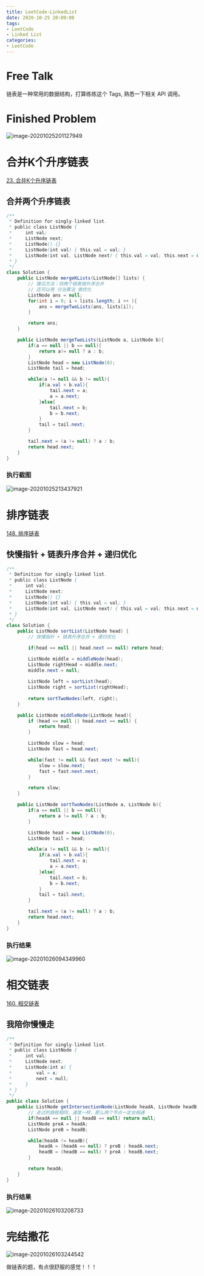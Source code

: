 ```yaml
---
title: LeetCode-LinkedList
date: 2020-10-25 20:09:08
tags:
- LeetCode
- Linked List
categories: 
- LeetCode
---
```


# Free Talk

链表是一种常用的数据结构，打算练练这个 Tags,  熟悉一下相关 API 调用。

<!--more-->

# Finished Problem

![image-20201025201127949](https://i.loli.net/2020/10/25/hQt8brH6CTULFnO.png)

# 合并K个升序链表

[23. 合并K个升序链表](https://leetcode-cn.com/problems/merge-k-sorted-lists/)

## 合并两个升序链表

```java
/**
 * Definition for singly-linked list.
 * public class ListNode {
 *     int val;
 *     ListNode next;
 *     ListNode() {}
 *     ListNode(int val) { this.val = val; }
 *     ListNode(int val, ListNode next) { this.val = val; this.next = next; }
 * }
 */
class Solution {
    public ListNode mergeKLists(ListNode[] lists) {
        // 傻瓜方法：将两个链表按升序合并
        // 还可以用 分治算法 做优化
        ListNode ans = null;
        for(int i = 0; i < lists.length; i ++ ){
            ans = mergeTwoLists(ans, lists[i]);
        }

        return ans;     
    }

    public ListNode mergeTwoLists(ListNode a, ListNode b){
        if(a == null || b == null){
            return a!= null ? a : b;
        }
        ListNode head = new ListNode(0);
        ListNode tail = head;

        while(a != null && b != null){
            if(a.val < b.val){
                tail.next = a;
                a = a.next;
            }else{
                tail.next = b;
                b = b.next;
            }
            tail = tail.next;
        }

        tail.next = (a != null) ? a : b;
        return head.next;
    }
}
```

### 执行截图

![image-20201025213437921](https://i.loli.net/2020/10/25/giYQXnMEwLVtzDZ.png)

# 排序链表

[148. 排序链表](https://leetcode-cn.com/problems/sort-list/)

## 快慢指针 + 链表升序合并 + 递归优化

```java
/**
 * Definition for singly-linked list.
 * public class ListNode {
 *     int val;
 *     ListNode next;
 *     ListNode() {}
 *     ListNode(int val) { this.val = val; }
 *     ListNode(int val, ListNode next) { this.val = val; this.next = next; }
 * }
 */
class Solution {
    public ListNode sortList(ListNode head) {
        // 快慢指针 + 链表升序合并 + 递归优化

        if(head == null || head.next == null) return head;

        ListNode middle = middleNode(head);
        ListNode rightHead = middle.next;
        middle.next = null;
        
        ListNode left = sortList(head);
        ListNode right = sortList(rightHead);
        
        return sortTwoNodes(left, right);
    }

    public ListNode middleNode(ListNode head){
        if (head == null || head.next == null) {
            return head;
        }

        ListNode slow = head;
        ListNode fast = head.next;

        while(fast != null && fast.next != null){
            slow = slow.next;
            fast = fast.next.next;
        }

        return slow;
    }

    public ListNode sortTwoNodes(ListNode a, ListNode b){
        if(a == null || b == null){
            return a != null ? a : b;
        }

        ListNode head = new ListNode(0);
        ListNode tail = head;

        while(a != null && b != null){
            if(a.val < b.val){
                tail.next = a;
                a = a.next;
            }else{
                tail.next = b;
                b = b.next;
            }
            tail = tail.next;
        }

        tail.next = (a != null) ? a : b;    
        return head.next;
    }
}
```

### 执行结果

![image-20201026094349960](https://i.loli.net/2020/10/26/rnvye3aIdYUCzkc.png)

# 相交链表

[160. 相交链表](https://leetcode-cn.com/problems/intersection-of-two-linked-lists/)

## 我陪你慢慢走

```java
/**
 * Definition for singly-linked list.
 * public class ListNode {
 *     int val;
 *     ListNode next;
 *     ListNode(int x) {
 *         val = x;
 *         next = null;
 *     }
 * }
 */
public class Solution {
    public ListNode getIntersectionNode(ListNode headA, ListNode headB) {
        // 走过的路程相同，速度一样，那么两个节点一定会相遇
        if(headA == null || headB == null) return null;
        ListNode preA = headA;
        ListNode preB = headB;

        while(headA != headB){
            headA = (headA == null) ? preB : headA.next;
            headB = (headB == null) ? preA : headB.next;
        }

        return headA;
    }
}
```

### 执行结果

![image-20201026103208733](https://i.loli.net/2020/10/26/KpfwHydMcNX51s7.png)

# 完结撒花

![image-20201026103244542](https://i.loli.net/2020/10/26/eZUMXAPOG75lEgx.png)

做链表的题，有点很舒服的感觉！！！